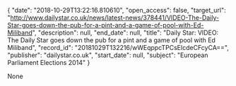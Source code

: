 {
  "date": "2018-10-29T13:22:16.810610", 
  "open_access": false, 
  "target_url": "http://www.dailystar.co.uk/news/latest-news/378441/VIDEO-The-Daily-Star-goes-down-the-pub-for-a-pint-and-a-game-of-pool-with-Ed-Miliband", 
  "description": null, 
  "end_date": null, 
  "title": "Daily Star: VIDEO: The Daily Star goes down the pub for a pint and a game of pool with Ed Miliband", 
  "record_id": "20181029T132216/wWEqppcTPCsElcdeCFcyCA==", 
  "publisher": "dailystar.co.uk", 
  "start_date": null, 
  "subject": "European Parliament Elections 2014"
}

None